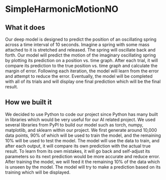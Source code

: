 # SimpleHarmonicMotionNO
## What it does
Our deep model is designed to predict the position of an oscillating spring across a time interval of 10 seconds. Imagine a spring with some mass attached to it is stretched and released. The spring will oscillate back and forth. Our model will predict the motion of the imaginary oscillating spring by plotting its prediction on a position vs. time graph. After each trial, it will compare its prediction to the true position vs. time graph and calculate the margin of error. Following each iteration, the model will learn from the error and attempt to reduce the error. Eventually, the model will be completed with all of its trials and will display one final prediction which will be the final result. 
## How we built it
We decided to use Python to code our project since Python has many built in libraries which would be very useful for our AI related project. We used several libraries from PyPI to build our model such as torch, numpy, matplotlib, and sklearn within our project. We first generate around 10,000 data points, 90% of which will be used to train the model, and the remaining 10% will be used to test the model. The model will use the data to train, and after each output, it will compare its own prediction with the actual true result. To learn from its own mistakes, it will go back and self-adjust its parameters so its next prediction would be more accurate and reduce error. After training the model, we will feed it the remaining 10% of the data which is unseen by the model. The model will try to make a prediction based on its training which will be displayed.
